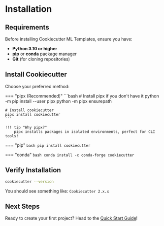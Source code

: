 # Installation

## Requirements

Before installing Cookiecutter ML Templates, ensure you have:

- **Python 3.10 or higher**
- **pip** or **conda** package manager
- **Git** (for cloning repositories)

## Install Cookiecutter

Choose your preferred method:

=== "pipx (Recommended)"
    ```bash
    # Install pipx if you don't have it
    python -m pip install --user pipx
    python -m pipx ensurepath
    
    # Install cookiecutter
    pipx install cookiecutter
    ```
    
    !!! tip "Why pipx?"
        pipx installs packages in isolated environments, perfect for CLI tools!

=== "pip"
    ```bash
    pip install cookiecutter
    ```

=== "conda"
    ```bash
    conda install -c conda-forge cookiecutter
    ```

## Verify Installation

```bash
cookiecutter --version
```

You should see something like: `Cookiecutter 2.x.x`

## Next Steps

Ready to create your first project? Head to the [Quick Start Guide](quickstart.md)!
